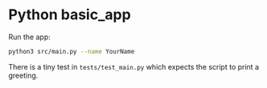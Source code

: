 # Python basic_app

Run the app:

```bash
python3 src/main.py --name YourName
```

There is a tiny test in `tests/test_main.py` which expects the script to print a greeting.

